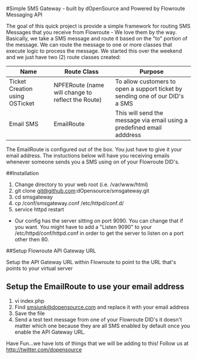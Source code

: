 #Simple SMS Gateway - built by dOpenSource and Powered by Flowroute Messaging API

The goal of this quick project is provide a simple framework for routing SMS Messages that you receive from Flowroute - We love them by the way.  Basically, we take a SMS message and route it based on the "to" portion of the message.  We can route the message to one or more classes that execute logic to process the message.  We started this over the weekend and we just have two (2) route classes created:

|Name | Route Class | Purpose|
|-----|-------------|--------|
Ticket Creation using OSTicket | NPFERoute (name will change to reflect the Route) | To allow customers to open a support ticket by sending one of our DID's a SMS
Email SMS | EmailRoute | This will send the message via email using a predefined email adddress

The EmailRoute is configured out of the box.  You just have to give it your email address.  The instuctions below will have you receiving emails whenever someone sends you a SMS using on of your Flowroute DID's.

##Installation

1. Change directory to your web root (i.e. /var/www/html)
2. git clone git@github.com:dOpensource/smsgateway.git
3. cd smsgateway
4. cp /conf/smsgateway.conf /etc/httpd/conf.d/
5. service httpd restart

* Our config has the server sitting on port  9090.  You can change that if you want.  You might have to add a "Listen 9090" to your /etc/httpd/conf/httpd.conf in order to get the server to listen on a port other then 80.


##Setup Flowroute API Gateway URL

Setup the API Gateway URL within Flowroute to point to the URL that's points to your virtual server

## Setup the EmailRoute to use your email address

1. vi index.php
2. Find smsjunk@dopensource.com and replace it with your email address
3. Save the file
4. Send a test text message from one of your Flowroute DID's it doesn't matter which one because they are all SMS enabled by default once you enable the API Gateway URL.

Have Fun...we have lots of things that we will be adding to this!  Follow us at http://twitter.com/dopensource
